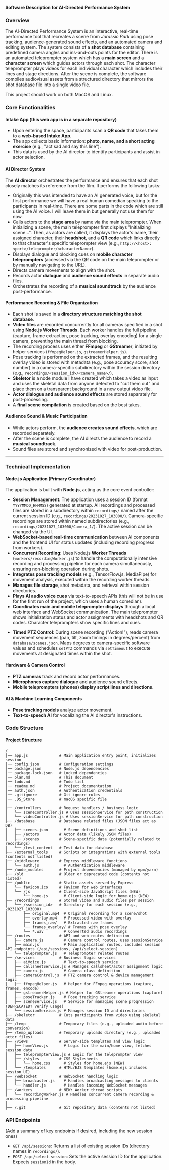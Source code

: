 **Software Description for AI-Directed Performance System**

### Overview

The AI-Directed Performance System is an interactive, real-time performance tool that recreates a scene from _Jurassic Park_ using pose tracking, audience-generated sound effects, and an automated camera and editing system. The system consists of a **shot database** containing predefined camera angles and ins-and-outs points for the editor. There is an automated teleprompter system which has a **main screen** and a **character screen** which guides actors through each shot. The character teleprompter plays videos for each individual character which includes their lines and stage directions. After the scene is complete, the software compiles audiovisual assets from a structured directory that mirrors the shot database file into a single video file.

This project should work on both MacOS and Linux.

### **Core Functionalities**

#### **Intake App** (this web app is in a separate repository)

- Upon entering the space, participants scan a **QR code** that takes them to a **web-based Intake App**.
- The app collects basic information: **photo, name, and a short acting exercise** (e.g., "act sad and say this line").
- This data is used by the AI director to identify participants and assist in actor selection.

#### **AI Director System**

The **AI director** orchestrates the performance and ensures that each shot closely matches its reference from the film. It performs the following tasks:

- Originally this was intended to have an AI generated voice, but for the first performance we will have a real human comedian speaking to the participants in real-time. There are some parts in the code which are still using the AI voice. I will leave them in but generally not use them for now.
- Calls actors to the **stage area** by name via the main teleprompter. When initializing a scene, the main teleprompter first displays "Initializing scene...". Then, as actors are called, it displays the actor's name, their assigned character, their **headshot**, and a **QR code** which links directly to that character's specific teleprompter view (e.g., `http://<host>:<port>/teleprompter/<characterName>`).
- Displays dialogue and blocking cues on **mobile character teleprompters** (accessed via the QR code on the main teleprompter or by manually navigating to the URL).
- Directs camera movements to align with the shot.
- Records actor **dialogue** and **audience sound effects** in separate audio files.
- Orchestrates the recording of a **musical soundtrack** by the audience post-performance.

#### **Performance Recording & File Organization**

- Each shot is saved in a **directory structure matching the shot database**.
- **Video files** are recorded concurrently for all cameras specified in a shot using **Node.js Worker Threads**. Each worker handles the full pipeline (capture, frame extraction, pose tracking, overlay encoding) for a single camera, preventing the main thread from blocking.
- The recording process uses either **FFmpeg** or **GStreamer**, initiated by helper services (`ffmpegHelper.js`, `gstreamerHelper.js`).
- Pose tracking is performed on the extracted frames, and the resulting overlay video is stored with metadata (e.g., pose accuracy score, shot number) in a camera-specific subdirectory within the session directory (e.g., `recordings/<session_id>/<camera_name>/`).
- **Skeletor** is a node module I have created which takes a video as input and uses the skeletal data from anyone detected to "cut them out" and place them on a transparent background in a new output video file.
- **Actor dialogue and audience sound effects** are stored separately for post-processing.
- A **final scene compilation** is created based on the best takes.

#### **Audience Sound & Music Participation**

- While actors perform, the **audience creates sound effects**, which are recorded separately.
- After the scene is complete, the AI directs the audience to record a **musical soundtrack**.
- Sound files are stored and synchronized with video for post-production.

---

### **Technical Implementation**

#### **Node.js Application (Primary Coordinator)**

The application is built with **Node.js**, acting as the core event controller:

- **Session Management**: The application uses a session ID (format `YYYYMMDD_HHMMSS`) generated at startup. All recordings and processed files are stored in a subdirectory within `recordings/` named after the current session ID (e.g., `recordings/20231027_103000/`). Camera-specific recordings are stored within named subdirectories (e.g., `recordings/20231027_103000/Camera_1/`). The active session can be changed via the UI.
- **WebSocket-based real-time communication** between AI components and the frontend UI for status updates (including recording progress from workers).
- **Concurrent Recording**: Uses Node.js **Worker Threads** (`workers/recordingWorker.js`) to handle the computationally intensive recording and processing pipeline for each camera simultaneously, ensuring non-blocking operation during shots.
- **Integrates pose tracking models** (e.g., TensorFlow.js, MediaPipe) for movement analysis, executed within the recording worker threads.
- **Manages file storage**, shot metadata, and retrieval within session directories.
- **Plays AI audio voice cues** via text-to-speech APIs (this will not be in use for the first run of the project, which uses a human comedian).
- **Coordinates main and mobile teleprompter displays** through a local web interface and WebSocket communication. The main teleprompter shows initialization status and actor assignments with headshots and QR codes. Character teleprompters show specific lines and cues.

* **Timed PTZ Control**: During scene recording ("Action!"), reads camera movement sequences (pan, tilt, zoom timings in degrees/percent) from `database/scenes.json`. Maps degrees to camera-specific software values and schedules `setPTZ` commands via `setTimeout` to execute movements at designated times within the shot.

#### **Hardware & Camera Control**

- **PTZ cameras** track and record actor performances.
- **Microphones capture dialogue** and audience sound effects.
- **Mobile teleprompters (phones) display script lines and directions.**

#### **AI & Machine Learning Components**

- **Pose tracking models** analyze actor movement.
- **Text-to-speech AI** for vocalizing the AI director's instructions.

### **Code Structure**

#### **Project Structure**

```
/
│── app.js              # Main application entry point, initializes session
│── config.json         # Configuration settings
│── package.json        # Node.js dependencies
│── package-lock.json   # Locked dependencies
│── plan.md             # This document
│── todo.md             # Todo list
│── readme.md           # Project documentation
│── auth.json           # Authentication credentials
│── .gitignore          # Git ignore rules
│── .DS_Store           # macOS specific file
│
├── /controllers        # Request handlers / business logic
│   └── sceneController.js # Uses sessionService for path construction
│   └── videoController.js # Uses sessionService for path construction
├── /database           # Database related files (JSON files act as DB)
│   ├── scenes.json       # Scene definitions and shot list
│   ├── /actors         # Actor data (likely JSON files)
│   ├── /scenes         # Scene-specific data (potentially related to recordings)
│   └── /test_content   # Test data for database
├── /external_tools     # Scripts or integrations with external tools (contents not listed)
├── /middleware         # Express middleware functions
│   └── auth.js           # Authentication middleware
├── /node_modules       # Project dependencies (managed by npm/yarn)
├── /old                # Older or deprecated code (contents not listed)
├── /public             # Static assets served by Express
│   └── favicon.ico     # Favicon for web interfaces
│   └── /js             # Client-side JavaScript files (NEW)
│       └── home.js       # Client-side logic for home.ejs (NEW)
├── /recordings         # Stored video and audio files per session
│   └── /<session_id>   # Directory for each session (e.g., 20231027_103000)
│       ├── original.mp4  # Original recording for a scene/shot
│       ├── overlay.mp4   # Processed video with overlay
│       ├── frames_raw/   # Extracted raw frames
│       └── frames_overlay/ # Frames with pose overlay
│       └── *.wav         # Converted audio recordings
├── /routes             # API and web routes definition
│   ├── camera.js         # Camera control routes, uses sessionService
│   ├── main.js           # Main application routes, includes session API endpoints (/api/sessions, /api/select-session)
│   └── teleprompter.js   # Teleprompter related routes
├── /services           # Business logic services
│   ├── aiVoice.js        # Text-to-speech service
│   ├── callsheetService.js # Manages callsheet/actor assignment logic
│   ├── camera.js         # Camera class definition
│   ├── cameraControl.js  # PTZ camera control & device management logic
│   ├── ffmpegHelper.js   # Helper for FFmpeg operations (capture, frames, encode)
│   ├── gstreamerHelper.js # Helper for GStreamer operations (capture)
│   ├── poseTracker.js    # Pose tracking service
│   ├── sceneService.js   # Service for managing scene progression (DEPRECATED? Verify usage)
│   └── sessionService.js # Manages session ID and directories
├── /skeletor           # Cuts participants from video using skeletal data
├── /temp               # Temporary files (e.g., uploaded audio before conversion)
├── /temp_uploads       # Temporary uploads directory (e.g., uploaded actor files)
├── /views              # Server-side templates and view logic
│   ├── homeView.js       # Logic for the main/home view, fetches session data
│   ├── teleprompterView.js # Logic for the teleprompter view
│   ├── /styles         # CSS Stylesheets
│   │   └── home.css      # Styles for home.ejs (NEW)
│   └── /templates      # HTML/EJS templates (home.ejs includes session UI)
├── /websocket          # WebSocket handling logic
│   ├── broadcaster.js    # Handles broadcasting messages to clients
│   └── handler.js        # Handles incoming WebSocket messages
├── /workers            # NEW: Worker thread scripts
│   └── recordingWorker.js # Handles concurrent camera recording & processing pipeline
│
├── /.git               # Git repository data (contents not listed)

```

### **API Endpoints**

(Add a summary of key endpoints if desired, including the new session ones)

- `GET /api/sessions`: Returns a list of existing session IDs (directory names in `recordings/`).
- `POST /api/select-session`: Sets the active session ID for the application. Expects `sessionId` in the body.
